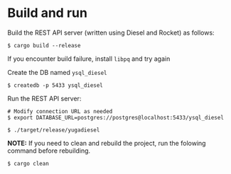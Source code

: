 # Build and run

Build the REST API server (written using Diesel and Rocket) as follows:

```
$ cargo build --release
```

If you encounter build failure, install `libpq` and try again

Create the DB named `ysql_diesel`
```
$ createdb -p 5433 ysql_diesel
```

Run the REST API server:

```
# Modify connection URL as needed
$ export DATABASE_URL=postgres://postgres@localhost:5433/ysql_diesel

$ ./target/release/yugadiesel
```

**NOTE:** If you need to clean and rebuild the project, run the folowing command before rebuilding.

```
$ cargo clean
```
